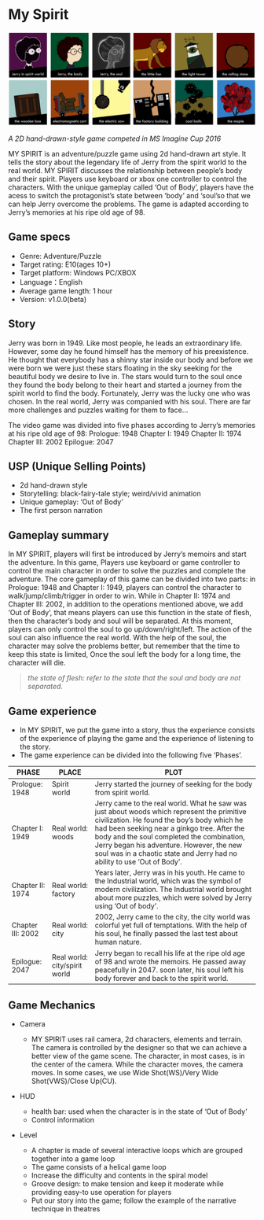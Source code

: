 # My Spirit

![assets](images/assets2.jpg)

*A 2D hand-drawn-style game competed in MS Imagine Cup 2016*

MY SPIRIT is an adventure/puzzle game using 2d hand-drawn art style. It tells the story about the legendary life of Jerry from the spirit world to the real world. MY SPIRIT discusses the relationship between people’s body and their spirit. Players use keyboard or xbox one controller to control the characters. With the unique gameplay called ‘Out of Body’, players have the acess to switch the protagonist’s state between ‘body’ and ‘soul’so that we can help Jerry overcome the problems.
The game is adapted according to Jerry’s memories at his ripe old age of 98.

## Game specs
* Genre: Adventure/Puzzle
* Target rating: E10(ages 10+)
* Target platform: Windows PC/XBOX
* Language：English
* Average game length: 1 hour
* Version: v1.0.0(beta)

## Story
Jerry was born in 1949. Like most people, he leads an extraordinary life. However, some day he found himself has the memory of his preexistence. He thought that everybody has a shinny star inside our body and before we were born we were just these stars floating in the sky seeking for the beautiful body we desire to live in. The stars would turn to the soul once they found the body belong to their heart and started a journey from the spirit world to find the body. Fortunately, Jerry was the lucky one who was chosen. In the real world, Jerry was companied with his soul. There are far more challenges and puzzles waiting for them to face…

The video game was divided into five phases according to Jerry’s memories at his ripe old age of 98: 
Prologue: 1948
Chapter I: 1949
Chapter II: 1974
Chapter III: 2002
Epilogue: 2047

## USP (Unique Selling Points)
* 2d hand-drawn style
* Storytelling: black-fairy-tale style; weird/vivid animation
* Unique gameplay: ‘Out of Body’
* The first person narration

## Gameplay summary
In MY SPIRIT, players will first be introduced by Jerry’s memoirs and start the adventure. In this game, Players use keyboard or game controller to control the main character in order to solve the puzzles and complete the adventure. The core gameplay of this game can be divided into two parts: in Prologue: 1948 and Chapter I: 1949, players can control the character to walk/jump/climb/trigger in order to win. While in Chapter II: 1974 and Chapter III: 2002, in addition to the operations mentioned above, we add ‘Out of Body’, that means players can use this function in the state of flesh, then the character’s body and soul will be separated. At this moment, players can only control the soul to go up/down/right/left. The action of the soul can also influence the real world. With the help of the soul, the character may solve the problems better, but remember that the time to keep this state is limited, Once the soul left the body for a long time, the character will die. 

> *the state of flesh: refer to the state that the soul and body are not separated.*

## Game experience
* In MY SPIRIT, we put the game into a story, thus the experience consists of the experience of playing the game and the experience of listening to the story.
* The game experience can be divided into the following five ‘Phases’.

|PHASE|PLACE|PLOT|
|-|-|-|
|Prologue: 1948|Spirit world|Jerry started the journey of  seeking for the body from spirit world. |
|Chapter I: 1949|Real world: woods|Jerry came to the real world. What he saw was just about woods which represent the primitive civilization. He found the boy’s body which he had been seeking near a ginkgo tree. After the body and the soul completed the combination, Jerry began his adventure. However, the new soul was in a chaotic state and Jerry had no ability to use ‘Out of Body’.|
|Chapter II: 1974|Real world: factory|Years later, Jerry was in his youth. He came to the Industrial world, which was the symbol of modern civilization. The Industrial world brought about more puzzles, which were solved by Jerry using ‘Out of body’.|
|Chapter III: 2002|Real world: city|2002, Jerry came to the city, the city world was colorful yet full of temptations. With the help of his soul, he finally passed the last test about human nature.|
|Epilogue: 2047|Real world: city/spirit world|Jerry began to recall his life at the ripe old age of 98 and wrote the memoirs. He passed away peacefully in 2047. soon later, his soul left his body forever and back to the spirit world.|


## Game Mechanics
* Camera
    * MY SPIRIT uses rail camera, 2d characters, elements and terrain. The camera is controlled by the designer so that we can achieve a better view of the game scene. The character, in most cases, is in the center of the camera. While the character moves, the camera moves. In some cases, we use Wide Shot(WS)/Very Wide Shot(VWS)/Close Up(CU).

* HUD
    * health bar: used when the character is in the state of ‘Out of Body’
    * Control information

* Level
    * A chapter is made of several interactive loops which are grouped together into a game loop
    * The game consists of a helical game loop
    * Increase the difficulty and contents in the spiral model
    * Groove design: to make tension and keep it moderate while providing easy-to use operation for players
    * Put our story into the game; follow the example of the narrative technique in theatres





